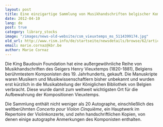 ```yaml
---
layout: post
title: Eine einzigartige Sammlung von Musikhandschriften belgischer Komponisten in der Musikabteilung der Königlichen Bibliothek von Belgien
date: 2012-04-10
lang: de
post: true
category: library_stocks
image: "/images/news-old-website/csm_vieuxtemps_ms_5114399174.jpg"
old_url: http://www.rism.info/de/startseite/newsdetails/browse/62/article/64/a-unique-collection-of-music-manuscripts-by-the-belgian-composer-henry-vieuxtemps-in-the-music-depar.html
email: marie.cornaz@kbr.be
author: Marie Cornaz
---
```


Die King Baudouin Foundation hat eine außergewöhnliche Reihe von Musikhandschriften des Geigers Henry Vieuxtemps (1820-1881), Belgiens berühmtestem Komponisten des 19. Jahrhunderts, gekauft. Die Manuskripte waren Musikern und Musikwissenschaftlern bisher unbekannt und wurden erst kürzlich in die Musikabteilung der Königlichen Bibliothek von Belgien verbracht. Diese wurde damit zum weltweit wichtigsten Ort für die Aufbewahrung der Kompositionen Vieuxtemps.

Die Sammlung enthält nicht weniger als 20 Autographe, einschließlich des weltberühmten _Concerto pour Violon Cinquième_, ein Hauptwerk im Repertoire der Violinkonzerte, und zehn handschriftlichen Kopien, von denen einige autographe Anmerkungen des Komponisten enthalten.
